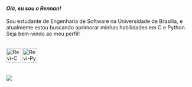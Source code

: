 #### _Olá, eu sou o Rennan!_

Sou estudante de Engenharia de Software na Universidade de Brasília, 
e atualmente estou buscando aprimorar minhas habilidades em C e Python. 
Seja bem-vindo ao meu perfil!

</div>
<div style="display: inline_block"><br>
  <img aling="center" alt="Revi-C" height="40" width"60" src="https://cdn.jsdelivr.net/gh/devicons/devicon/icons/c/c-original.svg" />
  <img aling="center" alt="Revi-Py" height="40" width"60" src="https://cdn.jsdelivr.net/gh/devicons/devicon/icons/python/python-original.svg" />
</div>

##

</div>
    <a href="https://www.linkedin.com/in/rennan-vieira-a7255a199/" target="_blank"><img src="https://img.shields.io/badge/LinkedIn-0077B5?style=for-the-badge&logo=linkedin&logoColor=white" target ="_blank"></a>
</div>
